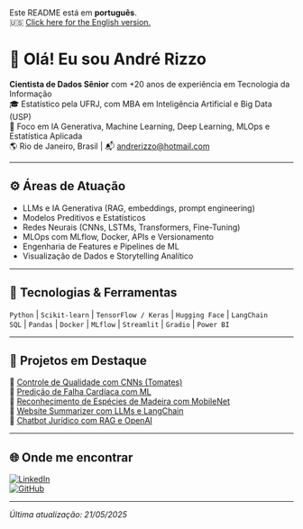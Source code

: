 <br>Este README está em **português**.  
🇺🇸 [Click here for the English version.](README_EN.md)

# 👋 Olá! Eu sou André Rizzo

**Cientista de Dados Sênior** com +20 anos de experiência em Tecnologia da Informação  
🎓 Estatístico pela UFRJ, com MBA em Inteligência Artificial e Big Data (USP)  
🎯 Foco em IA Generativa, Machine Learning, Deep Learning, MLOps e Estatística Aplicada  
🌎 Rio de Janeiro, Brasil | 📬 andrerizzo@hotmail.com

---

## ⚙️ Áreas de Atuação

- LLMs e IA Generativa (RAG, embeddings, prompt engineering)
- Modelos Preditivos e Estatísticos
- Redes Neurais (CNNs, LSTMs, Transformers, Fine-Tuning)
- MLOps com MLflow, Docker, APIs e Versionamento
- Engenharia de Features e Pipelines de ML
- Visualização de Dados e Storytelling Analítico

---

## 🧰 Tecnologias & Ferramentas

`Python` | `Scikit-learn` | `TensorFlow / Keras` | `Hugging Face` | `LangChain`  
`SQL` | `Pandas` | `Docker` | `MLflow` | `Streamlit` | `Gradio` | `Power BI`

---

## 🚀 Projetos em Destaque

🔹 [Controle de Qualidade com CNNs (Tomates)](https://github.com/andrerizzo/CNN_para_Controle_de_Qualidade)  
🔹 [Predição de Falha Cardíaca com ML](https://github.com/andrerizzo/Heart_Failure_Prediction_ML)  
🔹 [Reconhecimento de Espécies de Madeira com MobileNet](https://github.com/andrerizzo/Wood_Species_Classification)  
🔹 [Website Summarizer com LLMs e LangChain](https://github.com/andrerizzo/website_summarizer)  
🔹 [Chatbot Jurídico com RAG e OpenAI](https://github.com/andrerizzo/ChatbotWithRAG_OpenAI)

---

## 🌐 Onde me encontrar

[![LinkedIn](https://img.shields.io/badge/LinkedIn-Perfil-0077B5?logo=linkedin&logoColor=white)](https://www.linkedin.com/in/andrerizzo1)  
[![GitHub](https://img.shields.io/badge/GitHub-Portfólio-181717?logo=github&logoColor=white)](https://github.com/andrerizzo)

---

*Última atualização: 21/05/2025*

